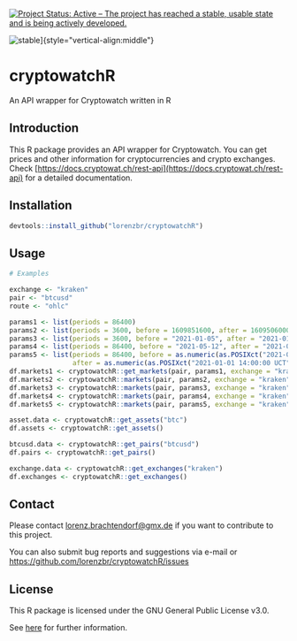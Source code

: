 [![Project Status: Active – The project has reached a stable, usable state and is being actively developed.](https://www.repostatus.org/badges/latest/active.svg)](https://www.repostatus.org/#active)

![stable](figures/lifecycle-stable.svg)]{style="vertical-align:middle"}

# cryptowatchR
An API wrapper for Cryptowatch written in R


## Introduction

This R package provides an API wrapper for Cryptowatch. You can get prices and other information for cryptocurrencies and crypto exchanges. Check [https://docs.cryptowat.ch/rest-api](https://docs.cryptowat.ch/rest-api) for a detailed documentation.


## Installation


```R
devtools::install_github("lorenzbr/cryptowatchR")
```


## Usage

```R
# Examples

exchange <- "kraken"
pair <- "btcusd"
route <- "ohlc"

params1 <- list(periods = 86400)
params2 <- list(periods = 3600, before = 1609851600, after = 1609506000)
params3 <- list(periods = 3600, before = "2021-01-05", after = "2021-01-01")
params4 <- list(periods = 86400, before = "2021-05-12", after = "2021-01-01")
params5 <- list(periods = 86400, before = as.numeric(as.POSIXct("2021-05-12 14:00:00 UCT")),
                after = as.numeric(as.POSIXct("2021-01-01 14:00:00 UCT")))
df.markets1 <- cryptowatchR::get_markets(pair, params1, exchange = "kraken", route = "ohlc")
df.markets2 <- cryptowatchR::markets(pair, params2, exchange = "kraken", route = "ohlc", datetime = FALSE)
df.markets3 <- cryptowatchR::markets(pair, params3, exchange = "kraken", route = "ohlc")
df.markets4 <- cryptowatchR::markets(pair, params4, exchange = "kraken", route = "ohlc")
df.markets5 <- cryptowatchR::markets(pair, params5, exchange = "kraken", route = "ohlc", datetime = FALSE)

asset.data <- cryptowatchR::get_assets("btc")
df.assets <- cryptowatchR::get_assets()

btcusd.data <- cryptowatchR::get_pairs("btcusd")
df.pairs <- cryptowatchR::get_pairs()

exchange.data <- cryptowatchR::get_exchanges("kraken")
df.exchanges <- cryptowatchR::get_exchanges()
```


## Contact

Please contact <lorenz.brachtendorf@gmx.de> if you want to contribute to this project.

You can also submit bug reports and suggestions via e-mail or <https://github.com/lorenzbr/cryptowatchR/issues> 


## License

This R package is licensed under the GNU General Public License v3.0.

See [here](https://github.com/lorenzbr/cryptowatchR/blob/main/LICENSE) for further information.
